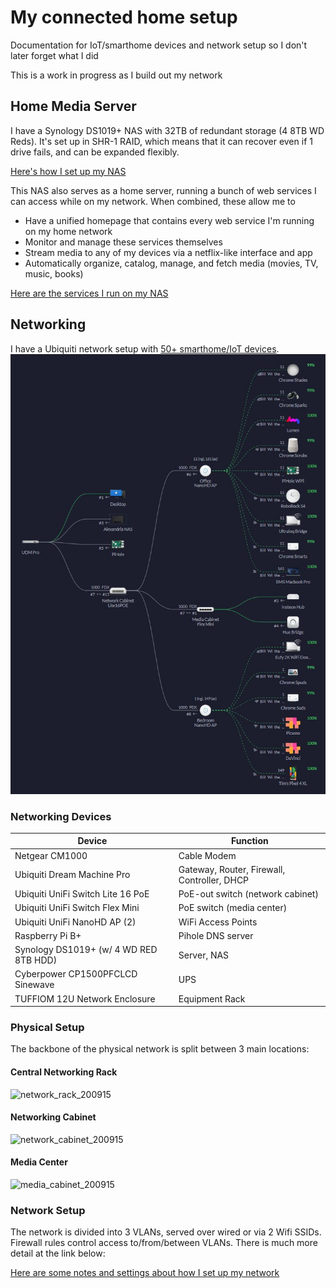# My connected home setup
Documentation for IoT/smarthome devices and network setup so I don't later forget what I did

This is a work in progress as I build out my network

## Home Media Server

I have a Synology DS1019+ NAS with 32TB of redundant storage (4 8TB WD Reds). It's set up in SHR-1 RAID, which means that it can recover even if 1 drive fails, and can be expanded flexibly. 

[Here's how I set up my NAS](NAS/nas_setup_notes.md)

This NAS also serves as a home server, running a bunch of web services I can access while on my network.
When combined, these allow me to
- Have a unified homepage that contains every web service I'm running on my home network
- Monitor and manage these services themselves
- Stream media to any of my devices via a netflix-like interface and app
- Automatically organize, catalog, manage, and fetch media (movies, TV, music, books)

[Here are the services I run on my NAS](NAS/docker_services.md)

## Networking

I have a Ubiquiti network setup with [50+ smarthome/IoT devices](Networking/smarthome_inventory.md).  
![](Networking/images/network_map_200915.jpg)

### Networking Devices

| Device                                 | Function                                    |
| -------------------------------------- | ------------------------------------------- |
| Netgear CM1000                         | Cable Modem                                 |
| Ubiquiti Dream Machine Pro             | Gateway, Router, Firewall, Controller, DHCP |
| Ubiquiti UniFi Switch Lite 16 PoE      | PoE-out switch (network cabinet)            |
| Ubiquiti UniFi Switch Flex Mini        | PoE switch (media center)                   |
| Ubiquiti UniFi NanoHD AP (2)           | WiFi Access Points                          |
| Raspberry Pi B+                        | Pihole DNS server                           |
| Synology DS1019+ (w/ 4 WD RED 8TB HDD) | Server, NAS                                 |
| Cyberpower CP1500PFCLCD Sinewave       | UPS                                         |
| TUFFIOM 12U Network Enclosure          | Equipment Rack                              |

### Physical Setup

The backbone of the physical network is split between 3 main locations:

#### Central Networking Rack

![network_rack_200915](C:/Users/black/gits/my_smarthome_setup/Networking/images/network_rack_200915.jpg)

#### Networking Cabinet

![network_cabinet_200915](C:/Users/black/gits/my_smarthome_setup/Networking/images/network_cabinet_200915.jpg)

#### Media Center

![media_cabinet_200915](C:/Users/black/gits/my_smarthome_setup/Networking/images/media_cabinet_200915.jpg)

### Network Setup

The network is divided into 3 VLANs, served over wired or via 2 Wifi SSIDs. Firewall rules control access to/from/between VLANs. There is much more detail at the link below:

[Here are some notes and settings about how I set up my network](Networking/network_setup_notes.md)